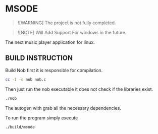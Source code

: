 # MSODE 

> ![WARNING]
> The project is not fully completed. 

> ![NOTE]
> Will Add Support For windows in the future. 

The next music player application for linux.

## BUILD INSTRUCTION
Build Nob first it is responsible for compilation.
```bash
cc -I -o nob nob.c
```

Then just run the nob executable it does not check if the libraries exist.

```bash
./nob
```
The autogen with grab all the necessary dependencies.

To run the program simply execute
```bash
./build/msode
```
